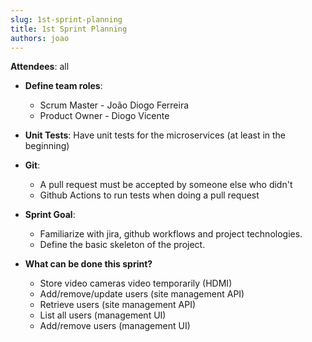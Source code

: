 ```yaml
---
slug: 1st-sprint-planning
title: 1st Sprint Planning
authors: joao
---
```


**Attendees**: all 

* **Define team roles**:
  * Scrum Master - João Diogo Ferreira
  * Product Owner - Diogo Vicente 

* **Unit Tests**: Have unit tests for the microservices (at least in the beginning)

* **Git**:
    * A pull request must be accepted by someone else who didn't
    * Github Actions to run tests when doing a pull request

* **Sprint Goal**:
    * Familiarize with jira, github workflows and project technologies.
    * Define the basic skeleton of the project.

* **What can be done this sprint?**
    * Store video cameras video temporarily (HDMI)
    * Add/remove/update users (site management API)
    * Retrieve users (site management API)
    * List all users (management UI)
    * Add/remove users (management UI)